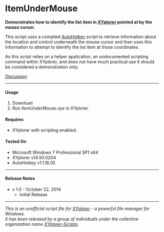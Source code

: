 # ItemUnderMouse

**Demonstrates how to identify the list item in [XYplorer](http://xyplorer.com/index.php) pointed at by the mouse cursor.**

This script uses a compiled [AutoHotkey](http://ahkscript.org/) script to retrieve information about the location and control underneath the mouse cursor and then uses this information to attempt to identify the list item at those coordinates.

As this script relies on a helper application, an undocumented scripting command within XYplorer, and does not have much practical use it should be considered a demonstration only.


[Discussion](http://www.xyplorer.com/xyfc/viewtopic.php?f=3&t=12624)

----------

#### Usage
1. Download
2. Run _ItemUnderMouse.xys_ in XYplorer.

#### Requires
+ XYplorer with scripting enabled.

#### Tested On
+ Microsoft Windows 7 Professional SP1 x64
+ XYplorer v14.50.0204
+ AutoHotkey v1.1.16.05

----------

#### Release Notes
+ v 1.0 - October 22, 2014
    - Initial Release

----------


_This is an unofficial script file for [XYplorer](http://xyplorer.com/index.php) - a powerful file manager for Windows.<br>
It has been released by a group of individuals under the collective organization name [XYplorer-Scripts](https://github.com/XYplorer-Scripts)._
